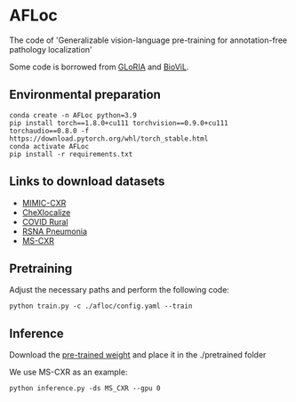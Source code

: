 # AFLoc

The code of 'Generalizable vision-language pre-training for annotation-free pathology localization'

Some code is borrowed from [GLoRIA](https://github.com/marshuang80/gloria) and [BioViL](https://github.com/microsoft/hi-ml).

## Environmental preparation

```
conda create -n AFLoc python=3.9
pip install torch==1.8.0+cu111 torchvision==0.9.0+cu111 torchaudio==0.8.0 -f https://download.pytorch.org/whl/torch_stable.html
conda activate AFLoc
pip install -r requirements.txt
```

## Links to download datasets

- [MIMIC-CXR](https://physionet.org/content/mimic-cxr-jpg/2.0.0/)
- [CheXlocalize](https://stanfordaimi.azurewebsites.net/datasets/abfb76e5-70d5-4315-badc-c94dd82e3d6d)
- [COVID Rural](https://www.cancerimagingarchive.net/collection/covid-19-ar/)
- [RSNA Pneumonia](https://www.kaggle.com/competitions/rsna-pneumonia-detection-challenge)
- [MS-CXR](https://aka.ms/ms-cxr)

## Pretraining

Adjust the necessary paths and perform the following code:

```
python train.py -c ./afloc/config.yaml --train
```

## Inference

Download the [pre-trained weight](https://drive.google.com/drive/folders/1RQktI5NN-vd1-xVnt3DDPI9hl3eUxzpq) and place it in the ./pretrained folder

We use MS-CXR as an example:

```
python inference.py -ds MS_CXR --gpu 0 
```
